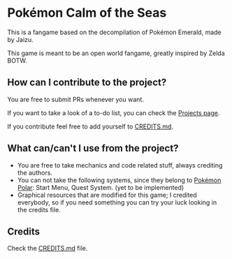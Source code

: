 # Pokémon Calm of the Seas

This is a fangame based on the decompilation of Pokémon Emerald, made by Jaizu.

This game is meant to be an open world fangame, greatly inspired by Zelda BOTW.


## How can I contribute to the project?

You are free to submit PRs whenever you want.

If you want to take a look of a to-do list, you can check the [Projects page](https://github.com/Jaizu/pkmn_cots/projects).

If you contribute feel free to add yourself to [CREDITS.md](https://github.com/Jaizu/pkmn_cots/blob/master/CREDITS.md).


## What can/can't I use from the project?

* You are free to take mechanics and code related stuff, always crediting the authors.
* You can not take the following systems, since they belong to [Pokémon Polar](https://jaizu.moe/discord): Start Menu, Quest System. (yet to be implemented)
* Graphical resources that are modified for this game; I credited everybody, so if you need something you can try your luck looking in the credits file.

## Credits

Check the [CREDITS.md](https://github.com/Jaizu/pkmn_cots/blob/master/CREDITS.md) file.
